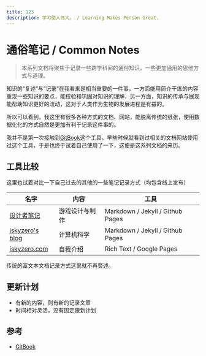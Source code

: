 ```yaml
---
title: 123
description: 学习使人伟大。 / Learning Makes Person Great.
---
```


# 通俗笔记 / Common Notes

> 本系列文档将聚焦于记录一些跨学科间的通俗知识，一些更加通用的思维方式与道理。

知识的“复述”与“记录”在我看来是相当重要的一件事，一方面能用简介干练的内容重现一些知识的要点，能校验和巩固对知识的理解，另一方面，知识的传承与展现能帮助知识更好的流动，这对于人类作为生物的发展进程是有益的。

所以可以看到，我这里有很多各种方式的文档、网站，能脱离传统的纸张，使用数据化化的方式自然是更加有利于记录这件事的。

我并不是第一次接触到[GitBook](www.gitbook.com)这个工具，早些时候就看到过相关的文档网站使用过这个工具，于是也终于试着自己使用了一下，这便是这系列文档的来历。

## 工具比较

这里也试着对比一下自己过去的其他的一些笔记记录方式（均包含线上发布）

| 名字 | 内容 | 工具 |
| ---- | ---- | ---- |
|[设计者笔记](https://design.jskyzero.com/)|游戏设计与制作|Markdown / Jekyll / Github Pages|
|[jskyzero's blog](https://blog.jskyzero.com/)|计算机科学|Markdown / Jekyll / Github Pages|
|[jskyzero.com](https://www.jskyzero.com/)|自我介绍|Rich Text / Google Pages|

传统的富文本文档记录方式这里就不再赘述。

## 更新计划

+ 有新的内容，则有新的记录文章
+ 时间相对灵活，没有固定跟新计划

## 参考

+ [GitBook](https://gitbook.com)

